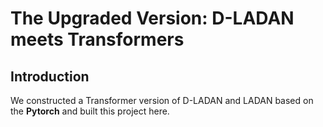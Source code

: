 #  The Upgraded Version: D-LADAN meets Transformers


## Introduction
We constructed a Transformer version of D-LADAN and LADAN based on the **Pytorch** and built this project here.

